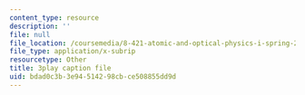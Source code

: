 ```yaml
---
content_type: resource
description: ''
file: null
file_location: /coursemedia/8-421-atomic-and-optical-physics-i-spring-2014/bdad0c3b3e94514298cbce508855dd9d_zMlEb29UlKw.vtt
file_type: application/x-subrip
resourcetype: Other
title: 3play caption file
uid: bdad0c3b-3e94-5142-98cb-ce508855dd9d
---
```


